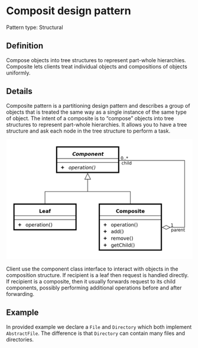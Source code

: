 # Composit design pattern
Pattern type: Structural

## Definition
Compose objects into tree structures to represent part-whole hierarchies. Composite lets clients treat individual objects and compositions of objects uniformly.

## Details
Composite pattern is a partitioning design pattern and describes a group of objects that is treated the same way as a single instance of the same type of object. The intent of a composite is to “compose” objects into tree structures to represent part-whole hierarchies. It allows you to have a tree structure and ask each node in the tree structure to perform a task.

![Composit diagram](composit.png)

Client use the component class interface to interact with objects in the composition structure. If recipient is a leaf then request is handled directly. If recipient is a composite, then it usually forwards request to its child components, possibly performing additional operations before and after forwarding.

## Example
In provided example we declare a `File` and `Directory` which both implement `AbstractFile`. The difference is that `Directory` can contain many files and directories. 
